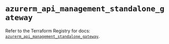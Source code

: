 # `azurerm_api_management_standalone_gateway`

Refer to the Terraform Registry for docs: [`azurerm_api_management_standalone_gateway`](https://registry.terraform.io/providers/hashicorp/azurerm/4.44.0/docs/resources/api_management_standalone_gateway).
